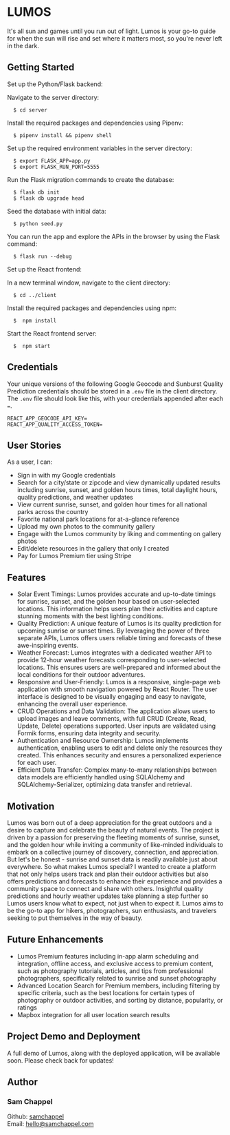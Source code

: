 # LUMOS

It's all sun and games until you run out of light. Lumos is your go-to guide for when the sun will rise and set where it matters most, so you're never left in the dark.

## Getting Started
  
Set up the Python/Flask backend:

Navigate to the server directory:
```
  $ cd server
  ```
  
Install the required packages and dependencies using Pipenv:
```
  $ pipenv install && pipenv shell
  ```
  
Set up the required environment variables in the server directory:
```
  $ export FLASK_APP=app.py
  $ export FLASK_RUN_PORT=5555
  ```
  
Run the Flask migration commands to create the database:
```
  $ flask db init
  $ flask db upgrade head
  ```

Seed the database with initial data:
```
  $ python seed.py
  ```

You can run the app and explore the APIs in the browser by using the Flask command:
```
  $ flask run --debug
  ```

Set up the React frontend:

In a new terminal window, navigate to the client directory:
```
  $ cd ../client
  ```

Install the required packages and dependencies using npm:
```
  $  npm install
  ```

Start the React frontend server:
```
  $  npm start
  ```

## Credentials

Your unique versions of the following Google Geocode and Sunburst Quality Prediction credentials should be stored in a ```.env``` file in the client directory. The ```.env``` file should look like this, with your credentials appended after each ```=```.

```
REACT_APP_GEOCODE_API_KEY=
REACT_APP_QUALITY_ACCESS_TOKEN=
```

## User Stories

As a user, I can:
- Sign in with my Google credentials
- Search for a city/state or zipcode and view dynamically updated results including sunrise, sunset, and golden hours times, total daylight hours, quality predictions, and weather updates
- View current sunrise, sunset, and golden hour times for all national parks across the country
- Favorite national park locations for at-a-glance reference
- Upload my own photos to the community gallery
- Engage with the Lumos community by liking and commenting on gallery photos
- Edit/delete resources in the gallery that only I created
- Pay for Lumos Premium tier using Stripe

## Features

- Solar Event Timings: Lumos provides accurate and up-to-date timings for sunrise, sunset, and the golden hour based on user-selected locations. This information helps users plan their activities and capture stunning moments with the best lighting conditions.
- Quality Prediction: A unique feature of Lumos is its quality prediction for upcoming sunrise or sunset times. By leveraging the power of three separate APIs, Lumos offers users reliable timing and forecasts of these awe-inspiring events.
- Weather Forecast: Lumos integrates with a dedicated weather API to provide 12-hour weather forecasts corresponding to user-selected locations. This ensures users are well-prepared and informed about the local conditions for their outdoor adventures.
- Responsive and User-Friendly: Lumos is a responsive, single-page web application with smooth navigation powered by React Router. The user interface is designed to be visually engaging and easy to navigate, enhancing the overall user experience.
- CRUD Operations and Data Validation: The application allows users to upload images and leave comments, with full CRUD (Create, Read, Update, Delete) operations supported. User inputs are validated using Formik forms, ensuring data integrity and security.
- Authentication and Resource Ownership: Lumos implements authentication, enabling users to edit and delete only the resources they created. This enhances security and ensures a personalized experience for each user.
- Efficient Data Transfer: Complex many-to-many relationships between data models are efficiently handled using SQLAlchemy and SQLAlchemy-Serializer, optimizing data transfer and retrieval.

## Motivation

Lumos was born out of a deep appreciation for the great outdoors and a desire to capture and celebrate the beauty of natural events. The project is driven by a passion for preserving the fleeting moments of sunrise, sunset, and the golden hour while inviting a community of like-minded individuals to embark on a collective journey of discovery, connection, and appreciation. But let's be honest - sunrise and sunset data is readily available just about everywhere. So what makes Lumos special? I wanted to create a platform that not only helps users track and plan their outdoor activities but also offers predictions and forecasts to enhance their experience and provides a community space to connect and share with others. Insightful quality predictions and hourly weather updates take planning a step further so Lumos users know what to expect, not just when to expect it. Lumos aims to be the go-to app for hikers, photographers, sun enthusiasts, and travelers seeking to put themselves in the way of beauty.

## Future Enhancements

- Lumos Premium features including in-app alarm scheduling and integration, offline access, and exclusive access to premium content, such as photography tutorials, articles, and tips from professional photographers, specifically related to sunrise and sunset photography
- Advanced Location Search for Premium members, including filtering by specific criteria, such as the best locations for certain types of photography or outdoor activities, and sorting by distance, popularity, or ratings 
- Mapbox integration for all user location search results

## Project Demo and Deployment
A full demo of Lumos, along with the deployed application, will be available soon. Please check back for updates!


## Author
  
### Sam Chappel
Github: <a href="https://github.com/samchappel">samchappel</a><br>
Email: <a href="mailto:hello@samchappel.com">hello@samchappel.com</a>
